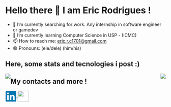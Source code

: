 # Hello there 👋 I am Eric Rodrigues ! 

- 🔭 I’m currently searching for work. Any internship in software engineer or gamedev
- 🌱 I’m currently learning Computer Science in USP - (ICMC) 
- 📫 How to reach me: eric.r.c1701@gmail.com
- 😄 Pronouns: (ele/dele) (him/his)


## Here, some stats and tecnologies i post :)
 <div >
    <a href="https://github.com/EricRC-01">
      <img align="left" src="https://github-readme-stats.vercel.app/api?username=EricRC-01&show_icons=true&theme=merko&include_all_commits=true&count_private=true"/>      
      <img height="100em" align="right" src="https://github-readme-stats.vercel.app/api/top-langs/?username=EricRC-01&layout=compact&theme=gotham"/>   
    </a>
  </div>

## My contacts and more !
<div style="display: inline-block">
  <a href="https://www.linkedin.com/in/eric-rodrigues-610460210/" target="_blank">  
    <img align="center" height="35" width="35" src="https://raw.githubusercontent.com/devicons/devicon/master/icons/linkedin/linkedin-original.svg">
  </a>  
  <a href="mailto:eric.r.c@usp.br" target="_blank">  
    <img align="center" height="35" width="35" src="https://www.google.com/gmail/about/static/images/logo-gmail.png?cache=1adba63">
  </a> 
</div>
